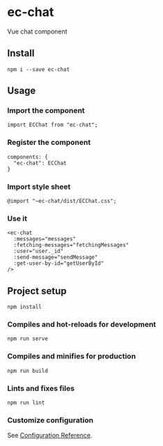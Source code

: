 # ec-chat
Vue chat component

## Install
```
npm i --save ec-chat
```

## Usage

### Import the component
```
import ECChat from "ec-chat";
```

### Register the component
```
components: {
  "ec-chat": ECChat
}
```

### Import style sheet
```
@import "~ec-chat/dist/ECChat.css";
```

### Use it
```
<ec-chat
  :messages="messages"
  :fetching-messages="fetchingMessages"
  :user="user._id"
  :send-message="sendMessage"
  :get-user-by-id="getUserById"
/>
```

## Project setup
```
npm install
```

### Compiles and hot-reloads for development
```
npm run serve
```

### Compiles and minifies for production
```
npm run build
```

### Lints and fixes files
```
npm run lint
```

### Customize configuration
See [Configuration Reference](https://cli.vuejs.org/config/).

